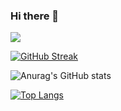 ### Hi there 👋
![](https://komarev.com/ghpvc/?username=Atomic-C&color=20c10e)

[![GitHub Streak](http://github-readme-streak-stats.herokuapp.com?user=Atomic-C&theme=hacker&hide_border=true)](https://git.io/streak-stats)

![Anurag's GitHub stats](https://github-readme-stats.vercel.app/api?username=Atomic-C&show_icons=true&theme=blue-green?&title_color=20c10e&text_color=20c10e&bg_color=000000&icon_color=20c10e)


[![Top Langs](https://github-readme-stats.vercel.app/api/top-langs/?username=Atomic-C&layout=compact&title_color=20c10e&text_color=20c10e&bg_color=000000&icon_color=20c10e)](https://github.com/Atomic-C/github-readme-stats)


<!--
**Atomic-C/Atomic-C** is a ✨ _special_ ✨ repository because its `README.md` (this file) appears on your GitHub profile.

Here are some ideas to get you started:

- 🔭 I’m currently working on ...
- 🌱 I’m currently learning ...
- 👯 I’m looking to collaborate on ...
- 🤔 I’m looking for help with ...
- 💬 Ask me about ...
- 📫 How to reach me: ...
- 😄 Pronouns: ...
- ⚡ Fun fact: ...
-->
